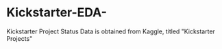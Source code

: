 # Kickstarter-EDA-
Kickstarter Project Status 
Data is obtained from Kaggle, titled "Kickstarter Projects" 
